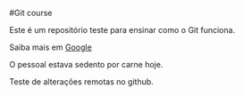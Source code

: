 #Git course

Este é um repositório teste para ensinar como o Git funciona.

Saiba mais em [Google](http://www.google.com)

O pessoal estava sedento por carne hoje.

Teste de alterações remotas no github.
